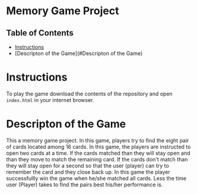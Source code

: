 # Memory Game Project

## Table of Contents

* [Instructions](#instructions)
* [Descripton of the Game](#Descripton of the Game)

# Instructions
To play the game download the contents of the repository and open `index.html` in your internet browser.

# Descripton of the Game
This a memory game project. In this game, players try to find the eight pair of cards located 
among 16 cards. In this game, the players are instructed to open two cards at a time. If the cards matched than they
will stay open and than they move to match the remaining card. If the cards don't match than they will stay open
for a second so that the user (player) can try to  remember the card and they close back up. In this game the player successfullly win the game when he/she matched all cards. Less the time user (Player) takes to find the pairs best his/her performance is.
